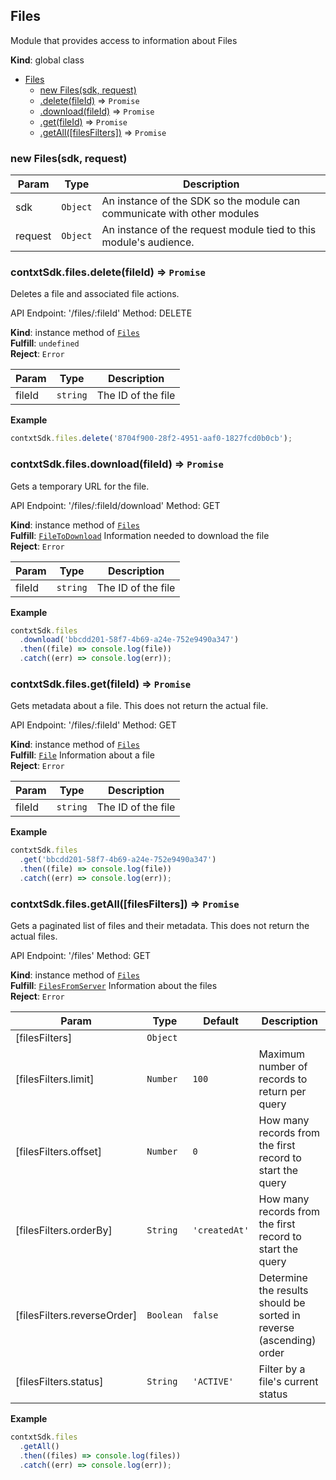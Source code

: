 <a name="Files"></a>

## Files
Module that provides access to information about Files

**Kind**: global class  

* [Files](#Files)
    * [new Files(sdk, request)](#new_Files_new)
    * [.delete(fileId)](#Files+delete) ⇒ <code>Promise</code>
    * [.download(fileId)](#Files+download) ⇒ <code>Promise</code>
    * [.get(fileId)](#Files+get) ⇒ <code>Promise</code>
    * [.getAll([filesFilters])](#Files+getAll) ⇒ <code>Promise</code>

<a name="new_Files_new"></a>

### new Files(sdk, request)

| Param | Type | Description |
| --- | --- | --- |
| sdk | <code>Object</code> | An instance of the SDK so the module can communicate with other modules |
| request | <code>Object</code> | An instance of the request module tied to this module's audience. |

<a name="Files+delete"></a>

### contxtSdk.files.delete(fileId) ⇒ <code>Promise</code>
Deletes a file and associated file actions.

API Endpoint: '/files/:fileId'
Method: DELETE

**Kind**: instance method of [<code>Files</code>](#Files)  
**Fulfill**: <code>undefined</code>  
**Reject**: <code>Error</code>  

| Param | Type | Description |
| --- | --- | --- |
| fileId | <code>string</code> | The ID of the file |

**Example**  
```js
contxtSdk.files.delete('8704f900-28f2-4951-aaf0-1827fcd0b0cb');
```
<a name="Files+download"></a>

### contxtSdk.files.download(fileId) ⇒ <code>Promise</code>
Gets a temporary URL for the file.

API Endpoint: '/files/:fileId/download'
Method: GET

**Kind**: instance method of [<code>Files</code>](#Files)  
**Fulfill**: [<code>FileToDownload</code>](./Typedefs.md#FileToDownload) Information needed to download the file  
**Reject**: <code>Error</code>  

| Param | Type | Description |
| --- | --- | --- |
| fileId | <code>string</code> | The ID of the file |

**Example**  
```js
contxtSdk.files
  .download('bbcdd201-58f7-4b69-a24e-752e9490a347')
  .then((file) => console.log(file))
  .catch((err) => console.log(err));
```
<a name="Files+get"></a>

### contxtSdk.files.get(fileId) ⇒ <code>Promise</code>
Gets metadata about a file. This does not return the actual file.

API Endpoint: '/files/:fileId'
Method: GET

**Kind**: instance method of [<code>Files</code>](#Files)  
**Fulfill**: [<code>File</code>](./Typedefs.md#File) Information about a file  
**Reject**: <code>Error</code>  

| Param | Type | Description |
| --- | --- | --- |
| fileId | <code>string</code> | The ID of the file |

**Example**  
```js
contxtSdk.files
  .get('bbcdd201-58f7-4b69-a24e-752e9490a347')
  .then((file) => console.log(file))
  .catch((err) => console.log(err));
```
<a name="Files+getAll"></a>

### contxtSdk.files.getAll([filesFilters]) ⇒ <code>Promise</code>
Gets a paginated list of files and their metadata. This does not return
the actual files.

API Endpoint: '/files'
Method: GET

**Kind**: instance method of [<code>Files</code>](#Files)  
**Fulfill**: [<code>FilesFromServer</code>](./Typedefs.md#FilesFromServer) Information about the files  
**Reject**: <code>Error</code>  

| Param | Type | Default | Description |
| --- | --- | --- | --- |
| [filesFilters] | <code>Object</code> |  |  |
| [filesFilters.limit] | <code>Number</code> | <code>100</code> | Maximum number of records to return per query |
| [filesFilters.offset] | <code>Number</code> | <code>0</code> | How many records from the first record to start the query |
| [filesFilters.orderBy] | <code>String</code> | <code>&#x27;createdAt&#x27;</code> | How many records from the first record to start the query |
| [filesFilters.reverseOrder] | <code>Boolean</code> | <code>false</code> | Determine the results should be sorted in reverse (ascending) order |
| [filesFilters.status] | <code>String</code> | <code>&#x27;ACTIVE&#x27;</code> | Filter by a file's current status |

**Example**  
```js
contxtSdk.files
  .getAll()
  .then((files) => console.log(files))
  .catch((err) => console.log(err));
```
